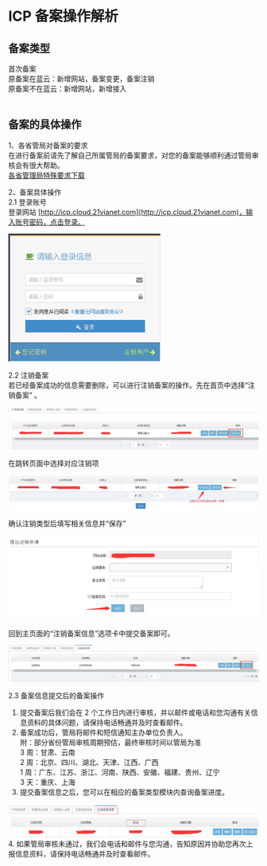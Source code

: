 <properties
	pageTitle="原备案在蓝云-备案注销 | Azure"
	description="ICP 备案类型为原备案在蓝云的备案注销操作流程"
	services="icp-backup"
	documentationCenter=""
	authors="will"
	manager="edwinc"
	editor=""
	tags="icp"/>

<tags
	ms.service="icp-backup"
	ms.workload=""
	ms.tgt_pltfrm=""
	ms.devlang="na"
	ms.topic="article"
	ms.date="02/2017"
	wacn.date="02/2017"
	wacn.lang="cn" 
	ms.author="will"/>
	
	
# ICP 备案操作解析

## 备案类型

首次备案</br>
原备案在蓝云：新增网站，备案变更，备案注销</br>
原备案不在蓝云：新增网站，新增接入
</br>
</br>

## 备案的具体操作

1、各省管局对备案的要求</br>
在进行备案前请先了解自己所属管局的备案要求，对您的备案能够顺利通过管局审核会有很大帮助。</br>
[各省管理局特殊要求下载](//wacndevelop.blob.core.chinacloudapi.cn/marketing-resource/documents/special-request.pdf)
</br>

2、备案具体操作</br>
2.1 登录账号</br>
登录网站 [http://icp.cloud.21vianet.com](http://icp.cloud.21vianet.com)，输入账号密码，点击登录。

![procedure](./media/5-1.png)
</br>

2.2 注销备案</br>
若已经备案成功的信息需要删除，可以进行注销备案的操作。先在首页中选择“注销备案” 。

![procedure](./media/5-2.png)

在跳转页面中选择对应注销项

![procedure](./media/5-3.png)

确认注销类型后填写相关信息并“保存”

![procedure](./media/5-4.png)

回到主页面的“注销备案信息”选项卡中提交备案即可。

![procedure](./media/5-5.png)
</br>

2.3 备案信息提交后的备案操作</br>
 1. 提交备案后我们会在 2 个工作日内进行审核，并以邮件或电话和您沟通有关信息资料的具体问题，请保持电话畅通并及时查看邮件。</br>
 2. 备案成功后，管局将邮件和短信通知主办单位负责人。</br>
 附：部分省份管局审核周期预估，最终审核时间以管局为准</br>
 3 周：甘肃、云南</br>
 2 周：北京、四川、湖北、天津、江西、广西</br>
 1 周：广东、江苏、浙江、河南、陕西、安徽、福建、贵州、辽宁</br>
 3 天：重庆、上海</br>
 3. 提交备案信息之后，您可以在相应的备案类型模块内查询备案进度。

 ![procedure](./media/5-6.png) </br>
 4. 如果管局审核未通过，我们会电话和邮件与您沟通，告知原因并协助您再次上报信息资料，请保持电话畅通并及时查看邮件。
